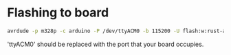 # Flashing to board 
```sh
avrdude -p m328p -c arduino -P /dev/ttyACM0 -b 115200 -U flash:w:rust-arduino-blink.elf

```
'ttyACM0' should be replaced with the port that your board occupies.